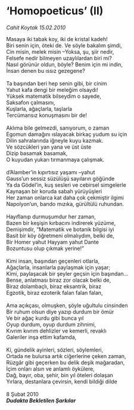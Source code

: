 # ‘Homopoeticus’ (II)

*Cahit Koytak 15.02.2010*

<div class="taraf_structure_2col_1zq">
<div class="margen_n">



 <p>Masaya iki tabak koy, iki de kristal kadeh! <br/>Biri senin için, öteki de. Ve söyle bakalım şimdi, <br/>Cin misin, melek misin –Yoksa, şu, şiir nedir, <br/>Felsefe nedir bilmeyen uzaylılardan biri mi? <br/>Nasıl görünür oldun, böyle? Benim için mi indin, <br/>İnsan denen bu ıssız gezegene? <br/><br/>Ta başından beri hep senin gibi, bir cinim <br/>Yahut kafa dengi bir meleğim olsaydı! <br/>Yüksek matematik bilseydim o sayede, <br/>Saksafon çalmasını, <br/>Kuşlarla, ağaçlarla, taşlarla <br/>Tercümansız konuşmasını bir de! <br/><br/>Aklıma bile gelmezdi, sanıyorum, o zaman <br/>Egomun damağını ıslayacak birkaç yudum su için <br/>Dilin sahralarında iğneyle kuyu kazmak. <br/>Ve sözcükleri yan yana ve üst üste <br/>Dizip basamak basamak, <br/>O kuyudan yukarı tırmanmaya çalışmak. <br/><br/>d’Alamber’in kıpırtısız yaşamı –yahut <br/>Gauss’un sessiz süzülüşü sayıların göğünde <br/>Ya da Gödel’in, kuş sesleri ve cebirsel simgelerle <br/>Kaynaşan bir koruda sabah yürüyüşleri <br/>Her zaman onlarca kat daha çok çekmiştir ilgimi <br/>Napolyon’un, bando mızıka, gürültülü ruhundan. <br/><br/>Hayıflanıp durmuşumdur her zaman, <br/>Bazen bir keşişin kırbacını indirerek yüzüme, <br/>Demişimdir, “Matematik ve botanik bilgisi iyi <br/>Basit bir köy öğretmeni olmalıydım, belki de, <br/>Bir Homer yahut Hayyam yahut Dante <br/>Bozuntusu olup çıkmak yerine!” <br/><br/>Kimi insan, başından geçenleri otlarla, <br/>Ağaçlarla, insanlarla paylaşmak için yaşar; <br/>Kimi, paylaşacak bir şeyler geçsin için başından... <br/>Bense, anlatması biraz zor olacak belki de, <br/>Biraz dolambaçlı, biraz eksantrik, biraz <br/>Egzotik, biraz ezoterik falan falan falan, <br/><br/>Ama açıkçası, olmuşken, şöyle uğultulu cinsinden <br/>Bir ruhum olsun diye yazıp durdum bir ömür <br/>Ve bir ağaç kurdu gibi bunca yıl <br/>Oyup durdum, oyup durdum zihnimi, <br/>Kıvrım kıvrım dehlizler ve kemerli, revaklı <br/>Galeriler inşa ettim kafamda, <br/><br/>Ki, gündelik ayinleri, sözleri, söylemleri, <br/>Ortada ne bulursa artık ciğerlerine çeken zaman, <br/>Rüzgâr gibi geçerken bu delik deşik mağaradan, <br/>İçim onları alsın ve anlamlı öykülere, <br/>Dağ, bayır, oba, şehir, bin yıl öteleri dolaşan <br/>Yırlara, destanlara çevirsin, kendi bildiği dilde <br/><br/>8 Şubat 2010<b><i> <br/>Dudakta Bekletilen Şarkılar</i></b></p>
<br/>
<br/>
<br/>



<br/>


<div id="taraf_not">
</div>

</div>


</div>
